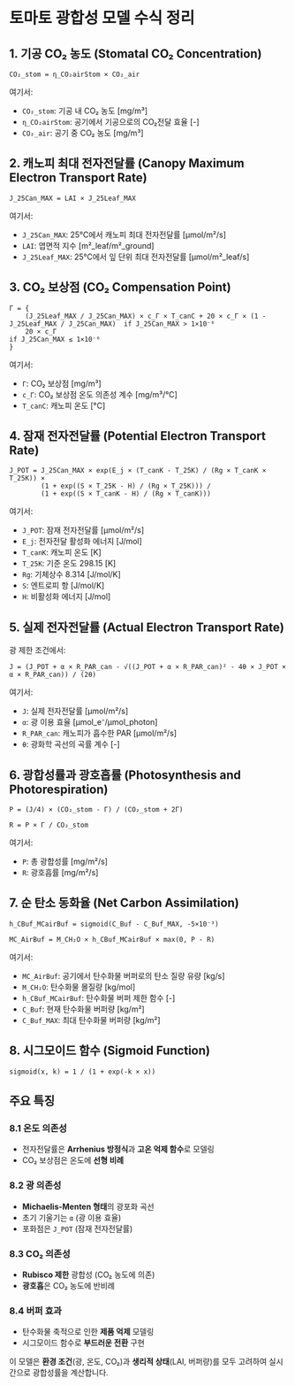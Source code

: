 # 토마토 광합성 모델 수식 정리

## 1. 기공 CO₂ 농도 (Stomatal CO₂ Concentration)

```
CO₂_stom = η_CO₂airStom × CO₂_air
```

여기서:
- `CO₂_stom`: 기공 내 CO₂ 농도 [mg/m³]
- `η_CO₂airStom`: 공기에서 기공으로의 CO₂전달 효율 [-]
- `CO₂_air`: 공기 중 CO₂ 농도 [mg/m³]

## 2. 캐노피 최대 전자전달률 (Canopy Maximum Electron Transport Rate)

```
J_25Can_MAX = LAI × J_25Leaf_MAX
```

여기서:
- `J_25Can_MAX`: 25°C에서 캐노피 최대 전자전달률 [μmol/m²/s]
- `LAI`: 엽면적 지수 [m²_leaf/m²_ground]
- `J_25Leaf_MAX`: 25°C에서 잎 단위 최대 전자전달률 [μmol/m²_leaf/s]

## 3. CO₂ 보상점 (CO₂ Compensation Point)

```
Γ = {
    (J_25Leaf_MAX / J_25Can_MAX) × c_Γ × T_canC + 20 × c_Γ × (1 - J_25Leaf_MAX / J_25Can_MAX)  if J_25Can_MAX > 1×10⁻⁶
    20 × c_Γ                                                                                       if J_25Can_MAX ≤ 1×10⁻⁶
}
```

여기서:
- `Γ`: CO₂ 보상점 [mg/m³]
- `c_Γ`: CO₂ 보상점 온도 의존성 계수 [mg/m³/°C]
- `T_canC`: 캐노피 온도 [°C]

## 4. 잠재 전자전달률 (Potential Electron Transport Rate)

```
J_POT = J_25Can_MAX × exp(E_j × (T_canK - T_25K) / (Rg × T_canK × T_25K)) × 
        (1 + exp((S × T_25K - H) / (Rg × T_25K))) / 
        (1 + exp((S × T_canK - H) / (Rg × T_canK)))
```

여기서:
- `J_POT`: 잠재 전자전달률 [μmol/m²/s]
- `E_j`: 전자전달 활성화 에너지 [J/mol]
- `T_canK`: 캐노피 온도 [K]
- `T_25K`: 기준 온도 298.15 [K]
- `Rg`: 기체상수 8.314 [J/mol/K]
- `S`: 엔트로피 항 [J/mol/K]
- `H`: 비활성화 에너지 [J/mol]

## 5. 실제 전자전달률 (Actual Electron Transport Rate)

광 제한 조건에서:

```
J = (J_POT + α × R_PAR_can - √((J_POT + α × R_PAR_can)² - 4θ × J_POT × α × R_PAR_can)) / (2θ)
```

여기서:
- `J`: 실제 전자전달률 [μmol/m²/s]
- `α`: 광 이용 효율 [μmol_e⁻/μmol_photon]
- `R_PAR_can`: 캐노피가 흡수한 PAR [μmol/m²/s]
- `θ`: 광화학 곡선의 곡률 계수 [-]

## 6. 광합성률과 광호흡률 (Photosynthesis and Photorespiration)

```
P = (J/4) × (CO₂_stom - Γ) / (CO₂_stom + 2Γ)
```

```
R = P × Γ / CO₂_stom
```

여기서:
- `P`: 총 광합성률 [mg/m²/s]
- `R`: 광호흡률 [mg/m²/s]

## 7. 순 탄소 동화율 (Net Carbon Assimilation)

```
h_CBuf_MCairBuf = sigmoid(C_Buf - C_Buf_MAX, -5×10⁻³)
```

```
MC_AirBuf = M_CH₂O × h_CBuf_MCairBuf × max(0, P - R)
```

여기서:
- `MC_AirBuf`: 공기에서 탄수화물 버퍼로의 탄소 질량 유량 [kg/s]
- `M_CH₂O`: 탄수화물 몰질량 [kg/mol]
- `h_CBuf_MCairBuf`: 탄수화물 버퍼 제한 함수 [-]
- `C_Buf`: 현재 탄수화물 버퍼량 [kg/m²]
- `C_Buf_MAX`: 최대 탄수화물 버퍼량 [kg/m²]

## 8. 시그모이드 함수 (Sigmoid Function)

```
sigmoid(x, k) = 1 / (1 + exp(-k × x))
```

## 주요 특징

### 8.1 온도 의존성
- 전자전달률은 **Arrhenius 방정식**과 **고온 억제 함수**로 모델링
- CO₂ 보상점은 온도에 **선형 비례**

### 8.2 광 의존성  
- **Michaelis-Menten 형태**의 광포화 곡선
- 초기 기울기는 `α` (광 이용 효율)
- 포화점은 `J_POT` (잠재 전자전달률)

### 8.3 CO₂ 의존성
- **Rubisco 제한** 광합성 (CO₂ 농도에 의존)
- **광호흡**은 CO₂ 농도에 반비례

### 8.4 버퍼 효과
- 탄수화물 축적으로 인한 **제품 억제** 모델링
- 시그모이드 함수로 **부드러운 전환** 구현

이 모델은 **환경 조건**(광, 온도, CO₂)과 **생리적 상태**(LAI, 버퍼량)를 모두 고려하여 실시간으로 광합성률을 계산합니다. 